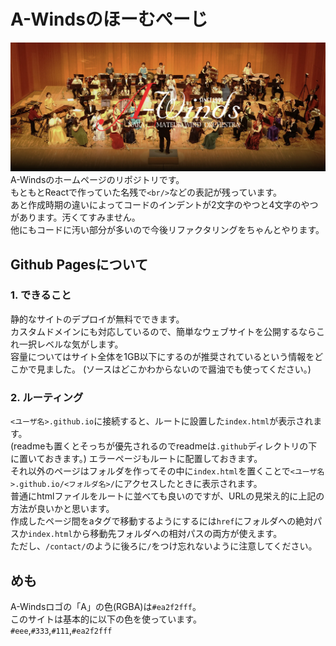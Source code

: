 # A-Windsのほーむぺーじ
![thumb](/img/top_img.webp)
A-Windsのホームページのリポジトリです。<br>
もともとReactで作っていた名残で`<br/>`などの表記が残っています。<br>
あと作成時期の違いによってコードのインデントが2文字のやつと4文字のやつがあります。汚くてすみません。<br>
他にもコードに汚い部分が多いので今後リファクタリングをちゃんとやります。

## Github Pagesについて
### 1. できること
静的なサイトのデプロイが無料でできます。<br>
カスタムドメインにも対応しているので、簡単なウェブサイトを公開するならこれ一択レベルな気がします。<br>
容量についてはサイト全体を1GB以下にするのが推奨されているという情報をどこかで見ました。
(ソースはどこかわからないので醤油でも使ってください。)

### 2. ルーティング
`<ユーザ名>.github.io`に接続すると、ルートに設置した`index.html`が表示されます。<br>
(readmeも置くとそっちが優先されるのでreadmeは`.github`ディレクトリの下に置いておきます。)
エラーページもルートに配置しておきます。<br>
それ以外のページはフォルダを作ってその中に`index.html`を置くことで`<ユーザ名>.github.io/<フォルダ名>/`にアクセスしたときに表示されます。<br>
普通にhtmlファイルをルートに並べても良いのですが、URLの見栄え的に上記の方法が良いかと思います。<br>
作成したページ間をaタグで移動するようにするには`href`にフォルダへの絶対パスか`index.html`から移動先フォルダへの相対パスの両方が使えます。<br>
ただし、`/contact/`のように後ろに`/`をつけ忘れないように注意してください。

## めも
A-Windsロゴの「A」の色(RGBA)は`#ea2f2fff`。<br>
このサイトは基本的に以下の色を使っています。<br>
`#eee`,`#333`,`#111`,`#ea2f2fff`
